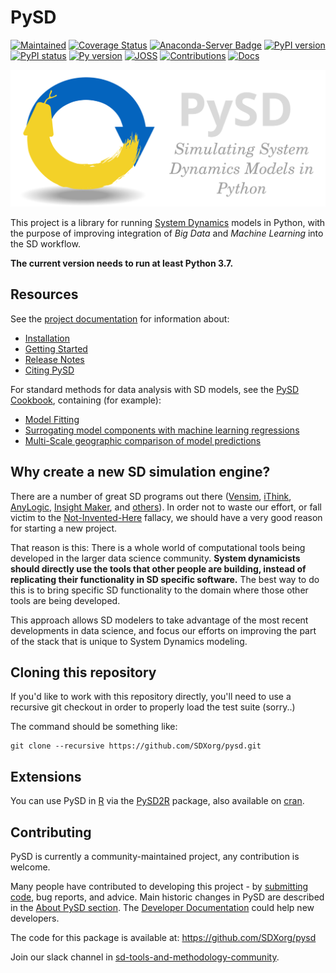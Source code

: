 # PySD

[![Maintained](https://img.shields.io/badge/Maintained-Yes-brightgreen.svg)](https://github.com/SDXorg/pysd/pulse)
[![Coverage Status](https://coveralls.io/repos/github/SDXorg/pysd/badge.svg?branch=master)](https://coveralls.io/github/SDXorg/pysd?branch=master)
[![Anaconda-Server Badge](https://anaconda.org/conda-forge/pysd/badges/version.svg)](https://anaconda.org/conda-forge/pysd)
[![PyPI version](https://badge.fury.io/py/pysd.svg)](https://badge.fury.io/py/pysd)
[![PyPI status](https://img.shields.io/pypi/status/pysd.svg)](https://pypi.python.org/pypi/pysd/)
[![Py version](https://img.shields.io/pypi/pyversions/pysd.svg)](https://pypi.python.org/pypi/pysd/)
[![JOSS](https://joss.theoj.org/papers/10.21105/joss.04329/status.svg)](https://doi.org/10.21105/joss.04329)
[![Contributions](https://img.shields.io/badge/contributions-welcome-blue.svg)](https://pysd.readthedocs.io/en/latest/development/development_index.html)
[![Docs](https://readthedocs.org/projects/pysd/badge/?version=latest)](https://pysd.readthedocs.io/en/latest/?badge=latest)

![PySD Logo](https://raw.githubusercontent.com/SDXorg/pysd/5cc4fe5dc65e6b5140a00e87a1be9d261570ee8d/docs/images/PySD_Logo_letters.svg?style=centerme)

This project is a library for running [System Dynamics](http://en.wikipedia.org/wiki/System_dynamics) models in Python, with the purpose of improving integration of *Big Data* and *Machine Learning* into the SD workflow.

**The current version needs to run at least Python 3.7.**

## Resources

See the [project documentation](http://pysd.readthedocs.org/) for information about:

- [Installation](http://pysd.readthedocs.org/en/latest/installation.html)
- [Getting Started](http://pysd.readthedocs.org/en/latest/getting_started.html)
- [Release Notes](http://pysd.readthedocs.org/en/latest/whats_new.html)
- [Citing PySD](https://pysd.readthedocs.io/en/latest/#citing)

For standard methods for data analysis with SD models, see the  [PySD Cookbook](https://github.com/SDXorg/PySD-Cookbook), containing (for example):

- [Model Fitting](http://nbviewer.ipython.org/github/SDXorg/PySD-Cookbook/blob/master/source/analyses/fitting/Fitting_with_Optimization.ipynb)
- [Surrogating model components with machine learning regressions](http://nbviewer.ipython.org/github/SDXorg/PySD-Cookbook/blob/master/source/analyses/surrogating_functions/Surrogating_with_regression.ipynb)
- [Multi-Scale geographic comparison of model predictions](http://nbviewer.ipython.org/github/SDXorg/PySD-Cookbook/blob/master/source/analyses/geo/Exploring_models_across_geographic_scales.ipynb)

## Why create a new SD simulation engine?

There are a number of great SD programs out there ([Vensim](http://vensim.com/), [iThink](http://www.iseesystems.com/Softwares/Business/ithinkSoftware.aspx), [AnyLogic](http://www.anylogic.com/system-dynamics), [Insight Maker](http://insightmaker.com/), and [others](https://en.wikipedia.org/wiki/Comparison_of_system_dynamics_software)). In order not to waste our effort, or fall victim to the [Not-Invented-Here](http://en.wikipedia.org/wiki/Not_invented_here) fallacy, we should have a very good reason for starting a new project.

That reason is this: There is a whole world of computational tools being developed in the larger data science community. **System dynamicists should directly use the tools that other people are building, instead of replicating their functionality in SD specific software.** The best way to do this is to bring specific SD functionality to the domain where those other tools are being developed.

This approach allows SD modelers to take advantage of the most recent developments in data science, and focus our efforts on improving the part of the stack that is unique to System Dynamics modeling.

## Cloning this repository

If you'd like to work with this repository directly, you'll need to use a recursive git checkout in order to properly load the test suite (sorry..)

The command should be something like:

```shell
git clone --recursive https://github.com/SDXorg/pysd.git
```

## Extensions

You can use PySD in [R](https://www.r-project.org/) via the [PySD2R](https://github.com/JimDuggan/pysd2r) package, also available on [cran](https://CRAN.R-project.org/package=pysd2r).

## Contributing

PySD is currently a community-maintained project, any contribution is welcome.

Many people have contributed to developing this project - by [submitting code](https://github.com/SDXorg/pysd/graphs/contributors), bug reports, and advice. Main historic changes in PySD are described in the [About PySD section](https://pysd.readthedocs.io/en/latest/about.html). The [Developer Documentation](https://pysd.readthedocs.io/en/latest/development/development_index.html) could help new developers.

The code for this package is available at: https://github.com/SDXorg/pysd

Join our slack channel in [sd-tools-and-methodology-community](https://slofile.com/slack/sdtoolsandmet-slj3251).
